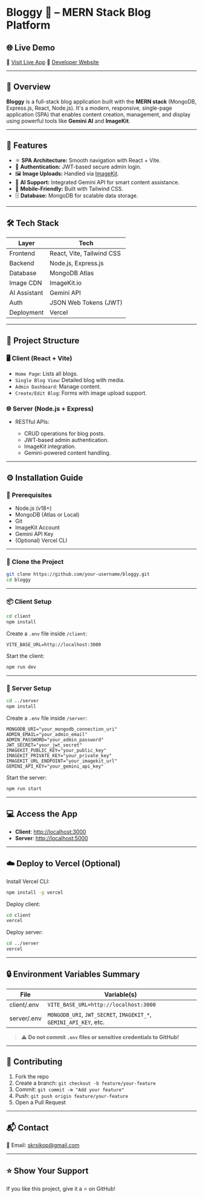 # Bloggy 📝 – MERN Stack Blog Platform

## 🌐 Live Demo

🔗 [Visit Live App](https://bloggy-iota-liart.vercel.app/)
🔗 [Developer Website](https://skrsikop.vercel.app/)

---

## 📖 Overview

**Bloggy** is a full-stack blog application built with the **MERN stack** (MongoDB, Express.js, React, Node.js). It's a modern, responsive, single-page application (SPA) that enables content creation, management, and display using powerful tools like **Gemini AI** and **ImageKit**.

---

## 🚀 Features

* ⚛️ **SPA Architecture:** Smooth navigation with React + Vite.
* 🔐 **Authentication:** JWT-based secure admin login.
* 🖼️ **Image Uploads:** Handled via [ImageKit](https://imagekit.io/).
* 🤖 **AI Support:** Integrated Gemini API for smart content assistance.
* 📱 **Mobile-Friendly:** Built with Tailwind CSS.
* 🗄️ **Database:** MongoDB for scalable data storage.

---

## 🛠️ Tech Stack

| Layer        | Tech                      |
| ------------ | ------------------------- |
| Frontend     | React, Vite, Tailwind CSS |
| Backend      | Node.js, Express.js       |
| Database     | MongoDB Atlas             |
| Image CDN    | ImageKit.io               |
| AI Assistant | Gemini API                |
| Auth         | JSON Web Tokens (JWT)     |
| Deployment   | Vercel                    |

---

## 📁 Project Structure

### 🖥️ Client (React + Vite)

* `Home Page`: Lists all blogs.
* `Single Blog View`: Detailed blog with media.
* `Admin Dashboard`: Manage content.
* `Create/Edit Blog`: Forms with image upload support.

### 🌐 Server (Node.js + Express)

* RESTful APIs:

  * CRUD operations for blog posts.
  * JWT-based admin authentication.
  * ImageKit integration.
  * Gemini-powered content handling.

---

## ⚙️ Installation Guide

### 🔸 Prerequisites

* Node.js (v18+)
* MongoDB (Atlas or Local)
* Git
* ImageKit Account
* Gemini API Key
* (Optional) Vercel CLI

---

### 🧱 Clone the Project

```bash
git clone https://github.com/your-username/bloggy.git
cd bloggy
```

---

### 📦 Client Setup

```bash
cd client
npm install
```

Create a `.env` file inside `/client`:

```env
VITE_BASE_URL=http://localhost:3000
```

Start the client:

```bash
npm run dev
```

---

### 🧩 Server Setup

```bash
cd ../server
npm install
```

Create a `.env` file inside `/server`:

```env
MONGODB_URI="your_mongodb_connection_uri"
ADMIN_EMAIL="your_admin_email"
ADMIN_PASSWORD="your_admin_password"
JWT_SECRET="your_jwt_secret"
IMAGEKIT_PUBLIC_KEY="your_public_key"
IMAGEKIT_PRIVATE_KEY="your_private_key"
IMAGEKIT_URL_ENDPOINT="your_imagekit_url"
GEMINI_API_KEY="your_gemini_api_key"
```

Start the server:

```bash
npm run start
```

---

## 💻 Access the App

* **Client**: [http://localhost:3000](http://localhost:3000)
* **Server**: [http://localhost:5000](http://localhost:5000)

---

## ☁️ Deploy to Vercel (Optional)

Install Vercel CLI:

```bash
npm install -g vercel
```

Deploy client:

```bash
cd client
vercel
```

Deploy server:

```bash
cd ../server
vercel
```

---

## 🔒 Environment Variables Summary

| File        | Variable(s)                                                       |
| ----------- | ----------------------------------------------------------------- |
| client/.env | `VITE_BASE_URL=http://localhost:3000`                             |
| server/.env | `MONGODB_URI`, `JWT_SECRET`, `IMAGEKIT_*`, `GEMINI_API_KEY`, etc. |

> ⚠️ **Do not commit `.env` files or sensitive credentials to GitHub!**

---

## 🤝 Contributing

1. Fork the repo
2. Create a branch: `git checkout -b feature/your-feature`
3. Commit: `git commit -m "Add your feature"`
4. Push: `git push origin feature/your-feature`
5. Open a Pull Request

---

## 📬 Contact

📧 Email: [skrsikop@gmail.com](mailto:skrsikop@gmail.com)

---

## ⭐️ Show Your Support

If you like this project, give it a ⭐️ on GitHub!
